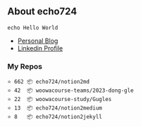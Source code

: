 ## About echo724

<pre><code>echo Hello World</code></pre>

- [Personal Blog](https://medium.com/@echo724)
- [Linkedin Profile](https://www.linkedin.com/in/echo724)

### My Repos
```
⭐️ 662 📦 echo724/notion2md
⭐️ 42  📦 woowacourse-teams/2023-dong-gle
⭐️ 22  📦 woowacourse-study/Gugles
⭐️ 13  📦 echo724/notion2medium
⭐️ 8   📦 echo724/notion2jekyll
```
